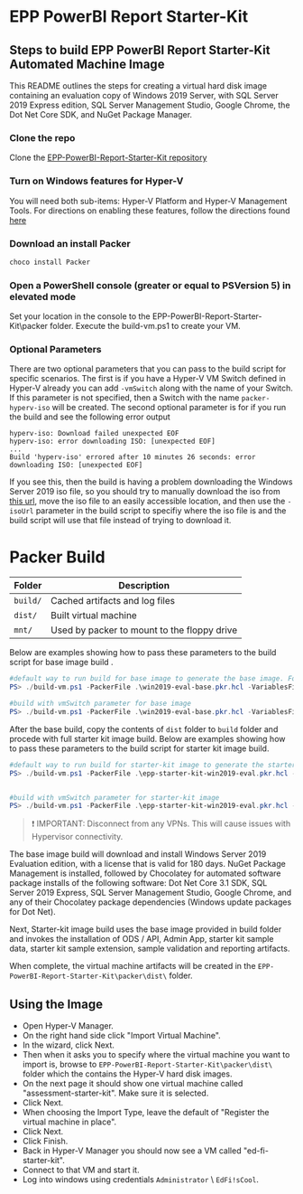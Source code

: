 # EPP PowerBI Report Starter-Kit

## Steps to build EPP PowerBI Report Starter-Kit Automated Machine Image

This README outlines the steps for creating a virtual hard disk image containing
an evaluation copy of Windows 2019 Server, with SQL Server 2019 Express edition,
SQL Server Management Studio, Google Chrome, the Dot Net
Core SDK, and NuGet Package Manager.

### Clone the repo

Clone the [EPP-PowerBI-Report-Starter-Kit repository](https://github.com/Ed-Fi-Exchange-OSS/EPP-PowerBI-Report-Starter-Kit)

### Turn on Windows features for Hyper-V

  You will need both sub-items: Hyper-V Platform and Hyper-V Management Tools.
  For directions on enabling these features, follow the directions found
  [here](https://docs.microsoft.com/en-us/virtualization/hyper-v-on-windows/quick-start/enable-hyper-v#enable-the-hyper-v-role-through-settings)

### Download an install Packer

```powershell
choco install Packer
```
### Open a PowerShell console (greater or equal to PSVersion 5) in elevated mode

Set your location in the console to the EPP-PowerBI-Report-Starter-Kit\packer folder.
Execute the build-vm.ps1 to create your VM.

### Optional Parameters
There are two optional parameters that you can pass to the build script for
specific scenarios. The first is if you have a Hyper-V VM Switch defined in
Hyper-V already you can add `-vmSwitch` along with the name of your Switch.
If this parameter is not specified, then a Switch with the name
`packer-hyperv-iso` will be created. The second optional parameter is for if you
run the build and see the following error output

```
hyperv-iso: Download failed unexpected EOF
hyperv-iso: error downloading ISO: [unexpected EOF]
...
Build 'hyperv-iso' errored after 10 minutes 26 seconds: error downloading ISO: [unexpected EOF]
```

If you see this, then the build is having a problem downloading the Windows
Server 2019 iso file, so you should try to manually download the iso from [this
url](https://software-download.microsoft.com/download/pr/17763.737.190906-2324.rs5_release_svc_refresh_SERVER_EVAL_x64FRE_en-us_1.iso),
move the iso file to an easily accessible location, and then use the `-isoUrl`
parameter in the build script to specifiy where the iso file is and the build
script will use that file instead of trying to download it.


# Packer Build

| Folder | Description |
| -------- | -------- |
| `build/` | Cached artifacts and log files |
| `dist/` | Built virtual machine |
| `mnt/` | Used by packer to mount to the floppy drive |

Below are examples showing how to pass these parameters to the build script for base image build .

```powershell
#default way to run build for base image to generate the base image. Folders that are created during the build process are `./build` and `./dist`.
PS> ./build-vm.ps1 -PackerFile .\win2019-eval-base.pkr.hcl -VariablesFile .\base-variables.json

#build with vmSwitch parameter for base image
PS> ./build-vm.ps1 -PackerFile .\win2019-eval-base.pkr.hcl -VariablesFile .\base-variables.json -VMSwitch existingVMSwitchName
```

After the base build, copy the contents of `dist` folder to `build` folder and procede with full starter kit image build.
Below are examples showing how to pass these parameters to the build script for starter kit image build.

```powershell
#default way to run build for starter-kit image to generate the starter-kit image. Folders that are created during the build process are `./build` and `./dist`.
PS> ./build-vm.ps1 -PackerFile .\epp-starter-kit-win2019-eval.pkr.hcl -VariablesFile .\starter-kit-variables.json


#build with vmSwitch parameter for starter-kit image
PS> ./build-vm.ps1 -PackerFile .\epp-starter-kit-win2019-eval.pkr.hcl -VariablesFile .\starter-kit-variables.json -VMSwitch existingVMSwitchName

```
> :exclamation: IMPORTANT: Disconnect from any VPNs. This will cause issues with Hypervisor
> connectivity.

The base image build will download and install Windows Server 2019 Evaluation edition, with
a license that is valid for 180 days. NuGet Package Management is installed,
followed by Chocolatey for automated software package installs of the following
software: Dot Net Core 3.1 SDK, SQL Server 2019 Express,
SQL Server Management Studio, Google Chrome, and any of their Chocolatey package
dependencies (Windows update packages for Dot Net).

Next, Starter-kit image build uses the base image provided in build folder and invokes the installation of ODS / API, Admin App, starter kit sample data, starter kit sample extension, sample validation and reporting artifacts.

When complete, the virtual machine artifacts will be created in the `EPP-PowerBI-Report-Starter-Kit\packer\dist\` folder.

## Using the Image
* Open Hyper-V Manager.
* On the right hand side click "Import Virtual Machine".
* In the wizard, click Next.
* Then when it asks you to specify where the virtual machine you want to import is, browse to `EPP-PowerBI-Report-Starter-Kit\packer\dist\` folder which the contains the Hyper-V hard disk images.
* On the next page it should show one virtual machine called "assessment-starter-kit". Make sure it is selected.
* Click Next.
* When choosing the Import Type, leave the default of "Register the virtual machine in place".
* Click Next.
* Click Finish.
* Back in Hyper-V Manager you should now see a VM called "ed-fi-starter-kit".
* Connect to that VM and start it. 
* Log into windows using credentials `Administrator` \ `EdFi!sCool`.

